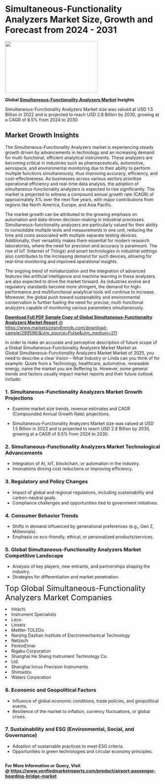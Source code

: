 <H1>Simultaneous-Functionality Analyzers Market Size, Growth and Forecast from 2024 - 2031</H1><img class="aligncenter size-medium wp-image-584254" src="https://thirdeyenews.in/wp-content/uploads/2024/09/Global-Market-Research-300x168.jpeg" alt="" width="300" height="168" /><p><strong>Global&nbsp;<a href="https://www.marketsizeandtrends.com/download-sample/299596/&amp;utm_source=Pulse&amp;utm_medium=211">Simultaneous-Functionality Analyzers Market</a> Insights</strong></p><p>Simultaneous-Functionality Analyzers Market size was valued at USD 1.5 Billion in 2022 and is projected to reach USD 2.8 Billion by 2030, growing at a CAGR of 8.5% from 2024 to 2030.</p><p><h2>Market Growth Insights</h2> <p>The Simultaneous-Functionality Analyzers market is experiencing steady growth driven by advancements in technology and an increasing demand for multi-functional, efficient analytical instruments. These analyzers are becoming critical in industries such as pharmaceuticals, automotive, aerospace, and environmental monitoring due to their ability to perform multiple functions simultaneously, thus improving accuracy, efficiency, and cost-effectiveness. As businesses across various sectors prioritize operational efficiency and real-time data analysis, the adoption of simultaneous-functionality analyzers is expected to rise significantly. The market is projected to witness a compound annual growth rate (CAGR) of approximately X% over the next five years, with major contributions from regions like North America, Europe, and Asia Pacific.</p> <p><a href="#"></a></p> <p>The market growth can be attributed to the growing emphasis on automation and data-driven decision-making in industrial processes. Simultaneous-functionality analyzers are particularly valued for their ability to consolidate multiple tests and measurements in one unit, reducing the time and costs associated with multiple separate testing devices. Additionally, their versatility makes them essential for modern research laboratories, where the need for precision and accuracy is paramount. The rise of IoT (Internet of Things) and smart technologies in industrial settings also contributes to the increasing demand for such devices, allowing for real-time monitoring and improved operational insights.</p> <p>The ongoing trend of miniaturization and the integration of advanced features like artificial intelligence and machine learning in these analyzers are also expected to drive the market forward. As industries evolve and regulatory standards become more stringent, the demand for high-performance and multifunctional analytical tools will continue to increase. Moreover, the global push toward sustainability and environmental conservation is further fueling the need for precise, multi-functional analyzers capable of monitoring various parameters simultaneously.</p> <p><a href="#"></p><p><span class=""><strong>Download Full PDF Sample Copy of Global Simultaneous-Functionality Analyzers Market Report</strong> @ <a href="https://www.marketsizeandtrends.com/download-sample/299596/&amp;utm_source=Pulse&amp;utm_medium=211" target="_blank">https://www.marketsizeandtrends.com/download-sample/299596/&amp;utm_source=Pulse&amp;utm_medium=211</a></span></p><p>In order to make an accurate and perceptive description of future scope of a Global&nbsp;Simultaneous-Functionality Analyzers Market Market as Global&nbsp;Simultaneous-Functionality Analyzers Market Market of 2025, you need to describe a clear Vision &ndash; What Industry or Linda can you think of for example: Quote from a Technology, healthcare, automotive, renewable energy, name the market you are Reffering to. However, some general trends and factors usually impact market reports and their future outlook include:</p><h3>1.&nbsp;<strong>Simultaneous-Functionality Analyzers Market Growth Projections</strong></h3><ul><li>Examine market size trends, revenue estimates and CAGR (Compounded Annual Growth Rate) projections.</li><li><p>Simultaneous-Functionality Analyzers Market size was valued at USD 1.5 Billion in 2022 and is projected to reach USD 2.8 Billion by 2030, growing at a CAGR of 8.5% from 2024 to 2030.</p></li></ul><h3>2.&nbsp;<strong>Simultaneous-Functionality Analyzers Market Technological Advancements</strong></h3><ul><li>Integration of AI, IoT, blockchain, or automation in the industry.</li><li>Innovations driving cost reductions or improving efficiency.</li></ul><h3>3.&nbsp;<strong>Regulatory and Policy Changes</strong></h3><ul><li>Impact of global and regional regulations, including sustainability and carbon-neutral goals.</li><li>Compliance challenges and opportunities tied to government initiatives.</li></ul><h3>4.&nbsp;<strong>Consumer Behavior Trends</strong></h3><ul><li>Shifts in demand influenced by generational preferences (e.g., Gen Z, Millennials).</li><li>Emphasis on eco-friendly, ethical, or personalized products/services.</li></ul><h3>5.&nbsp;<strong>Global Simultaneous-Functionality Analyzers Market Competitive Landscape</strong></h3><ul><li>Analysis of key players, new entrants, and partnerships shaping the industry.</li><li>Strategies for differentiation and market penetration.</li></ul><p data-pm-slice="1 1 []"><span style="color: inherit; font-family: inherit; font-size: 25px;">Top Global Simultaneous-Functionality Analyzers Market Companies</span></p><div class="" data-test-id=""><p><li>Hitachi</li><li> Instrument Specialists</li><li> Leco</li><li> Linseis</li><li> Mettler-TOLEDo</li><li> Nanjing Dazhan Institute of Electromechanical Technology</li><li> Netzsch</li><li> PerkinElmer</li><li> Rigaku Corporation</li><li> Shanghai He Sheng Instrument Technology Co.</li><li> Ltd.</li><li> Shanghai Innuo Precision Instruments</li><li> Shimadzu</li><li> Waters Corporation</li></p></div><h3>6.&nbsp;<strong>Economic and Geopolitical Factors</strong></h3><ul><li>Influence of global economic conditions, trade policies, and geopolitical events.</li><li>Resilience of the market to inflation, currency fluctuations, or global crises.</li></ul><h3>7.&nbsp;<strong>Sustainability and ESG (Environmental, Social, and Governance)</strong></h3><ul><li>Adoption of sustainable practices to meet ESG criteria.</li><li>Opportunities in green technologies and circular economy principles.</li></ul><h2><strong style="font-size: 14px;">For More Information or Query, Visit @&nbsp;</strong><a style="background-color: #ffffff; font-size: 14px;" href="https://www.marketsizeandtrends.com/report/simultaneous-functionality-analyzers-market/" target="_blank">https://www.verifiedmarketreports.com/product/airport-passenger-boarding-bridge-market</a></h2>
